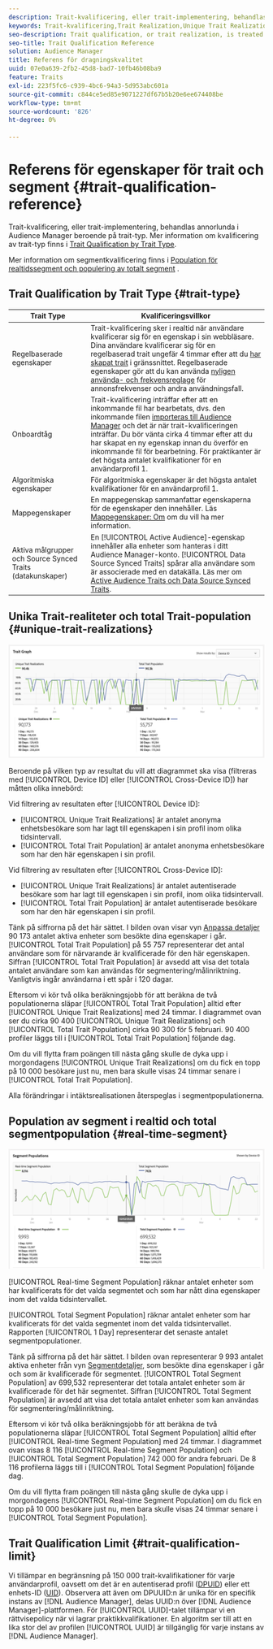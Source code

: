 ```yaml
---
description: Trait-kvalificering, eller trait-implementering, behandlas annorlunda i Audience Manager beroende på trait-typ. Se tabellen nedan för detaljerad information om kvalificering av trait.
keywords: Trait-kvalificering,Trait Realization,Unique Trait Realizations,UTR,Total Trait Population,TTP
seo-description: Trait qualification, or trait realization, is treated differently in Audience Manager, depending on trait type. See the table below for detailed information on trait qualification.
seo-title: Trait Qualification Reference
solution: Audience Manager
title: Referens för dragningskvalitet
uuid: 07e0a639-2fb2-45d8-bad7-10fb46b08ba9
feature: Traits
exl-id: 223f5fc6-c939-4bc6-94a3-5d953abc601a
source-git-commit: c844ce5ed85e9071227df67b5b20e6ee674408be
workflow-type: tm+mt
source-wordcount: '826'
ht-degree: 0%

---
```


# Referens för egenskaper för trait och segment {#trait-qualification-reference}

Trait-kvalificering, eller trait-implementering, behandlas annorlunda i Audience Manager beroende på trait-typ. Mer information om kvalificering av trait-typ finns i [Trait Qualification by Trait Type](#trait-type).

Mer information om segmentkvalificering finns i [Population för realtidssegment och populering av totalt segment](#real-time-segment) .



## Trait Qualification by Trait Type {#trait-type}

| Trait Type | Kvalificeringsvillkor |
|---|---|
| Regelbaserade egenskaper | Trait-kvalificering sker i realtid när användare kvalificerar sig för en egenskap i sin webbläsare. Dina användare kvalificerar sig för en regelbaserad trait ungefär 4 timmar efter att du [har skapat trait](create-onboarded-rule-based-traits.md#create-rules-based-or-onboarded-traits) i gränssnittet. Regelbaserade egenskaper gör att du kan använda [nyligen använda- och frekvensreglage](../segments/recency-and-frequency.md) för annonsfrekvenser och andra användningsfall. |
| Onboardtåg | Trait-kvalificering inträffar efter att en inkommande fil har bearbetats, dvs. den inkommande filen [importeras till Audience Manager](../../faq/faq-inbound-data-ingestion.md) och det är när trait-kvalificeringen inträffar. Du bör vänta cirka 4 timmar efter att du har skapat en ny egenskap innan du överför en inkommande fil för bearbetning. För praktikanter är det högsta antalet kvalifikationer för en användarprofil 1. |
| Algoritmiska egenskaper | För algoritmiska egenskaper är det högsta antalet kvalifikationer för en användarprofil 1. |
| Mappegenskaper | En mappegenskap sammanfattar egenskaperna för de egenskaper den innehåller. Läs [Mappegenskaper: Om](about-folder-traits.md) om du vill ha mer information. |
| Aktiva målgrupper och Source Synced Traits (datakunskaper) | En [!UICONTROL Active Audience]-egenskap innehåller alla enheter som hanteras i ditt Audience Manager-konto. [!UICONTROL Data Source Synced Traits] spårar alla användare som är associerade med en datakälla. Läs mer om [Active Audience Traits och Data Source Synced Traits](client-activity-synced-audience-traits.md). |

## Unika Trait-realiteter och total Trait-population {#unique-trait-realizations}

![unique-trait-realization](assets/trait-graph.png)

Beroende på vilken typ av resultat du vill att diagrammet ska visa (filtreras med [!UICONTROL Device ID] eller [!UICONTROL Cross-Device ID]) har måtten olika innebörd:

Vid filtrering av resultaten efter [!UICONTROL Device ID]:

* [!UICONTROL Unique Trait Realizations] är antalet anonyma enhetsbesökare som har lagt till egenskapen i sin profil inom olika tidsintervall.
* [!UICONTROL Total Trait Population] är antalet anonyma enhetsbesökare som har den här egenskapen i sin profil.

Vid filtrering av resultaten efter [!UICONTROL Cross-Device ID]:

* [!UICONTROL Unique Trait Realizations] är antalet autentiserade besökare som har lagt till egenskapen i sin profil, inom olika tidsintervall.
* [!UICONTROL Total Trait Population] är antalet autentiserade besökare som har den här egenskapen i sin profil.

Tänk på siffrorna på det här sättet. I bilden ovan visar vyn [Anpassa detaljer](../../features/traits/trait-details-page.md) 90 173 antalet aktiva enheter som besökte dina egenskaper i går. [!UICONTROL Total Trait Population] på 55 757 representerar det antal användare som för närvarande är kvalificerade för den här egenskapen. Siffran [!UICONTROL Total Trait Population] är avsedd att visa det totala antalet användare som kan användas för segmentering/målinriktning. Vanligtvis ingår användarna i ett spår i 120 dagar.

Eftersom vi kör två olika beräkningsjobb för att beräkna de två populationerna släpar [!UICONTROL Total Trait Population] alltid efter [!UICONTROL Unique Trait Realizations] med 24 timmar. I diagrammet ovan ser du cirka 90 400 [!UICONTROL Unique Trait Realizations] och [!UICONTROL Total Trait Population] cirka 90 300 för 5 februari. 90 400 profiler läggs till i [!UICONTROL Total Trait Population] följande dag.

Om du vill flytta fram poängen till nästa gång skulle de dyka upp i morgondagens [!UICONTROL Unique Trait Realizations] om du fick en topp på 10 000 besökare just nu, men bara skulle visas 24 timmar senare i [!UICONTROL Total Trait Population].

Alla förändringar i intäktsrealisationen återspeglas i segmentpopulationerna.

## Population av segment i realtid och total segmentpopulation {#real-time-segment}

![unique-trait-realization](assets/segment-graph.png)

[!UICONTROL Real-time Segment Population] räknar antalet enheter som har kvalificerats för det valda segmentet och som har nått dina egenskaper inom det valda tidsintervallet.

[!UICONTROL Total Segment Population] räknar antalet enheter som har kvalificerats för det valda segmentet inom det valda tidsintervallet. Rapporten [!UICONTROL 1 Day] representerar det senaste antalet segmentpopulationer.

Tänk på siffrorna på det här sättet. I bilden ovan representerar 9 993 antalet aktiva enheter från vyn [Segmentdetaljer](../../features/segments/segment-summary-view.md), som besökte dina egenskaper i går och som är kvalificerade för segmentet. [!UICONTROL Total Segment Population] av 699,532 representerar det totala antalet enheter som är kvalificerade för det här segmentet. Siffran [!UICONTROL Total Segment Population] är avsedd att visa det totala antalet enheter som kan användas för segmentering/målinriktning.

Eftersom vi kör två olika beräkningsjobb för att beräkna de två populationerna släpar [!UICONTROL Total Segment Population] alltid efter [!UICONTROL Real-time Segment Population] med 24 timmar. I diagrammet ovan visas 8 116 [!UICONTROL Real-time Segment Population] och [!UICONTROL Total Segment Population] 742 000 för andra februari. De 8 116 profilerna läggs till i [!UICONTROL Total Segment Population] följande dag.

Om du vill flytta fram poängen till nästa gång skulle de dyka upp i morgondagens [!UICONTROL Real-time Segment Population] om du fick en topp på 10 000 besökare just nu, men bara skulle visas 24 timmar senare i [!UICONTROL Total Segment Population].

## Trait Qualification Limit {#trait-qualification-limit}

Vi tillämpar en begränsning på 150 000 trait-kvalifikationer för varje användarprofil, oavsett om det är en autentiserad profil ([DPUID](../../reference/ids-in-aam.md)) eller ett enhets-ID ([UID](../../reference/ids-in-aam.md)). Observera att även om DPUUID:n är unika för en specifik instans av [!DNL Audience Manager], delas UUID:n över [!DNL Audience Manager]-plattformen. För [!UICONTROL UUID]-talet tillämpar vi en rättvisepolicy när vi lagrar praktikkvalifikationer. En algoritm ser till att en lika stor del av profilen [!UICONTROL UUID] är tillgänglig för varje instans av [!DNL Audience Manager].

